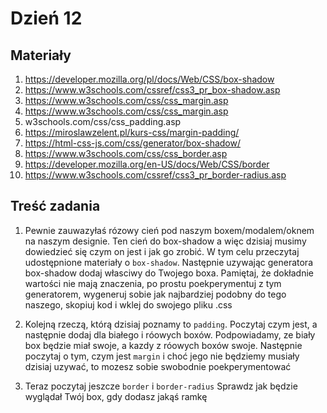 # Dzień 12

## Materiały

1. https://developer.mozilla.org/pl/docs/Web/CSS/box-shadow
2. https://www.w3schools.com/cssref/css3_pr_box-shadow.asp
3. https://www.w3schools.com/css/css_margin.asp
4. https://www.w3schools.com/css/css_margin.asp
5. w3schools.com/css/css_padding.asp
6. https://miroslawzelent.pl/kurs-css/margin-padding/
7. https://html-css-js.com/css/generator/box-shadow/
8. https://www.w3schools.com/css/css_border.asp
9. https://developer.mozilla.org/en-US/docs/Web/CSS/border
10. https://www.w3schools.com/cssref/css3_pr_border-radius.asp

## Treść zadania


1. Pewnie zauwazyłaś rózowy cień pod naszym boxem/modalem/oknem na naszym designie. Ten cień do box-shadow
a więc dzisiaj musimy dowiedzieć się czym on jest i jak go zrobić. W tym celu przeczytaj 
udostępnione materiały o `box-shadow`. Następnie uzywając generatora box-shadow dodaj własciwy do Twojego boxa. Pamiętaj, że dokładnie 
   wartości nie mają znaczenia, po prostu poekperymentuj z tym generatorem, wygeneruj sobie jak najbardziej podobny do tego naszego, skopiuj kod i wklej do swojego pliku .css

2. Kolejną rzeczą, którą dzisiaj poznamy to `padding`. Poczytaj czym jest, a następnie dodaj  dla białego i róowych boxów. Podpowiadamy, ze biały box będzie miał swoje, a kazdy z róowych boxów swoje. Następnie poczytaj o tym, czym jest `margin` i 
choć jego nie będziemy musiały dzisiaj uzywać, to mozesz sobie swobodnie poekperymentować

3. Teraz poczytaj jeszcze `border` i `border-radius` Sprawdz jak będzie wyglądał Twój box, gdy dodasz jakąś ramkę


